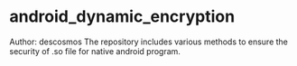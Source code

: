 # android_dynamic_encryption
Author: descosmos
The repository  includes various methods to ensure the security of .so file for native android program.
